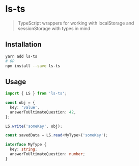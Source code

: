 # ls-ts

> TypeScript wrappers for working with localStorage and sessionStorage with types in mind

## Installation

```bash
yarn add ls-ts
# OR
npm install --save ls-ts
```

## Usage

```ts
import { LS } from 'ls-ts';

const obj = {
  key: 'value',
  answerToUltimateQuestion: 42,
};

LS.write('someKey', obj);

const savedData = LS.read<MyType>('someKey');

interface MyType {
  key: string;
  answerToUltimateQuestion: number;
}
```
